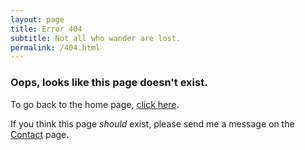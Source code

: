 ```yaml
---
layout: page
title: Error 404
subtitle: Not all who wander are lost.
permalink: /404.html
---
```


### Oops, looks like this page doesn't exist.

To go back to the home page, [click here](/).

If you think this page *should* exist, please send me a message on the [Contact](/contact/) page.